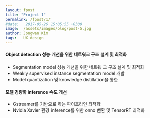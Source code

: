 ```yaml
---
layout: fpost
title: "Project 1"
permalink: /fpost/1/
#date:   2017-05-26 15:05:55 +0300
image:  /assets/images/blog/post-5.jpg
author: Jongwan Kim
tags:   UX design
---
```


#### Object detection 성능 개선을 위한 네트워크 구조 설계 및 최적화
- Segmentation model 성능 개선을 위한 네트워 크 구조 설계 및 최적화
- Weakly supervised instance segmentation model 개발
- Model quantization 및 knowledge distillation을 통한
#### 모델 경량화 inference 속도 개선
- Gstreamer를 기반으로 하는 파이프라인 최적화
- Nvidia Xavier 환경 inference를 위한 onnx 변환 및 TensorRT 최적화